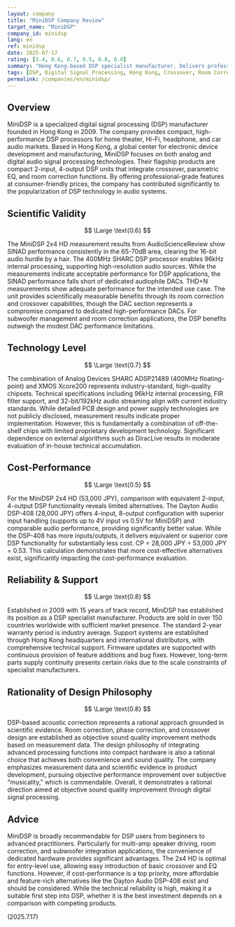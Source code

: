 ```yaml
---
layout: company
title: "MiniDSP Company Review"
target_name: "MiniDSP"
company_id: minidsp
lang: en
ref: minidsp
date: 2025-07-17
rating: [3.4, 0.6, 0.7, 0.5, 0.8, 0.8]
summary: "Hong Kong-based DSP specialist manufacturer. Delivers professional digital signal processing at reasonable prices. Technically solid with good price competitiveness."
tags: [DSP, Digital Signal Processing, Hong Kong, Crossover, Room Correction]
permalink: /companies/en/minidsp/
---
```


## Overview

MiniDSP is a specialized digital signal processing (DSP) manufacturer founded in Hong Kong in 2009. The company provides compact, high-performance DSP processors for home theater, Hi-Fi, headphone, and car audio markets. Based in Hong Kong, a global center for electronic device development and manufacturing, MiniDSP focuses on both analog and digital audio signal processing technologies. Their flagship products are compact 2-input, 4-output DSP units that integrate crossover, parametric EQ, and room correction functions. By offering professional-grade features at consumer-friendly prices, the company has contributed significantly to the popularization of DSP technology in audio systems.

## Scientific Validity

$$ \Large \text{0.6} $$

The MiniDSP 2x4 HD measurement results from AudioScienceReview show SINAD performance consistently in the 65-70dB area, clearing the 16-bit audio hurdle by a hair. The 400MHz SHARC DSP processor enables 96kHz internal processing, supporting high-resolution audio sources. While the measurements indicate acceptable performance for DSP applications, the SINAD performance falls short of dedicated audiophile DACs. THD+N measurements show adequate performance for the intended use case. The unit provides scientifically measurable benefits through its room correction and crossover capabilities, though the DAC section represents a compromise compared to dedicated high-performance DACs. For subwoofer management and room correction applications, the DSP benefits outweigh the modest DAC performance limitations.

## Technology Level

$$ \Large \text{0.7} $$

The combination of Analog Devices SHARC ADSP21489 (400MHz floating-point) and XMOS Xcore200 represents industry-standard, high-quality chipsets. Technical specifications including 96kHz internal processing, FIR filter support, and 32-bit/192kHz audio streaming align with current industry standards. While detailed PCB design and power supply technologies are not publicly disclosed, measurement results indicate proper implementation. However, this is fundamentally a combination of off-the-shelf chips with limited proprietary development technology. Significant dependence on external algorithms such as DiracLive results in moderate evaluation of in-house technical accumulation.

## Cost-Performance

$$ \Large \text{0.5} $$

For the MiniDSP 2x4 HD (53,000 JPY), comparison with equivalent 2-input, 4-output DSP functionality reveals limited alternatives. The Dayton Audio DSP-408 (28,000 JPY) offers 4-input, 8-output configuration with superior input handling (supports up to 4V input vs 0.5V for MiniDSP) and comparable audio performance, providing significantly better value. While the DSP-408 has more inputs/outputs, it delivers equivalent or superior core DSP functionality for substantially less cost. CP = 28,000 JPY ÷ 53,000 JPY = 0.53. This calculation demonstrates that more cost-effective alternatives exist, significantly impacting the cost-performance evaluation.

## Reliability & Support

$$ \Large \text{0.8} $$

Established in 2009 with 15 years of track record, MiniDSP has established its position as a DSP specialist manufacturer. Products are sold in over 150 countries worldwide with sufficient market presence. The standard 2-year warranty period is industry average. Support systems are established through Hong Kong headquarters and international distributors, with comprehensive technical support. Firmware updates are supported with continuous provision of feature additions and bug fixes. However, long-term parts supply continuity presents certain risks due to the scale constraints of specialist manufacturers.

## Rationality of Design Philosophy

$$ \Large \text{0.8} $$

DSP-based acoustic correction represents a rational approach grounded in scientific evidence. Room correction, phase correction, and crossover design are established as objective sound quality improvement methods based on measurement data. The design philosophy of integrating advanced processing functions into compact hardware is also a rational choice that achieves both convenience and sound quality. The company emphasizes measurement data and scientific evidence in product development, pursuing objective performance improvement over subjective "musicality," which is commendable. Overall, it demonstrates a rational direction aimed at objective sound quality improvement through digital signal processing.

## Advice

MiniDSP is broadly recommendable for DSP users from beginners to advanced practitioners. Particularly for multi-amp speaker driving, room correction, and subwoofer integration applications, the convenience of dedicated hardware provides significant advantages. The 2x4 HD is optimal for entry-level use, allowing easy introduction of basic crossover and EQ functions. However, if cost-performance is a top priority, more affordable and feature-rich alternatives like the Dayton Audio DSP-408 exist and should be considered. While the technical reliability is high, making it a suitable first step into DSP, whether it is the best investment depends on a comparison with competing products.

(2025.7.17)